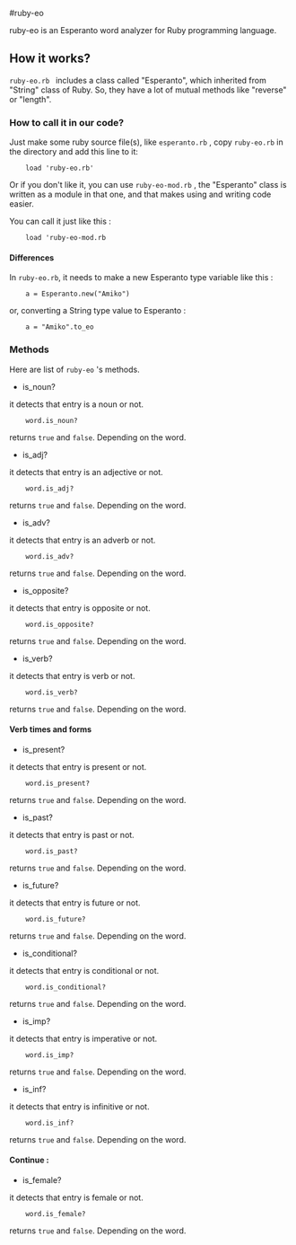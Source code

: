 #ruby-eo

ruby-eo is an Esperanto word analyzer for Ruby programming language.

## How it works?

```ruby-eo.rb ``` includes a class called "Esperanto", which inherited from "String" class of Ruby. So, they have a lot of mutual methods like "reverse" or "length". 

### How to call it in our code?

Just make some ruby source file(s), like ```esperanto.rb``` , copy ```ruby-eo.rb``` in the directory and add this line to it:

```
 	load 'ruby-eo.rb'
```

Or if you don't like it, you can use ```ruby-eo-mod.rb``` , the "Esperanto" class is written as a module in that one, and that makes using and writing code easier.

You can call it just like this :

```
	load 'ruby-eo-mod.rb
```

#### Differences

In ``` ruby-eo.rb ```, it needs to make a new Esperanto type variable like this :

```
	a = Esperanto.new("Amiko")
```

or, converting a String type value to Esperanto :

```
	a = "Amiko".to_eo
```

### Methods

Here are list of ```ruby-eo``` 's methods.

* is_noun?

it detects that entry is a noun or not.

```
	word.is_noun?
```

returns ```true``` and ``` false ```. Depending on the word.

* is_adj?

it detects that entry is an adjective or not.

```
	word.is_adj?
```

returns ```true``` and ``` false ```. Depending on the word.

* is_adv?

it detects that entry is an adverb or not.

```
	word.is_adv?
```

returns ```true``` and ``` false ```. Depending on the word.

* is_opposite?

it detects that entry is opposite or not.

```
	word.is_opposite?
```

returns ```true``` and ``` false ```. Depending on the word.

* is_verb?

it detects that entry is verb or not.

```
	word.is_verb?
```

returns ```true``` and ``` false ```. Depending on the word.

#### Verb times and forms

* is_present?

it detects that entry is present or not.

```
	word.is_present?
```

returns ```true``` and ``` false ```. Depending on the word.

* is_past?

it detects that entry is past or not.

```
	word.is_past?
```

returns ```true``` and ``` false ```. Depending on the word.

* is_future?

it detects that entry is future or not.

```
	word.is_future?
```

returns ```true``` and ``` false ```. Depending on the word.

* is_conditional?

it detects that entry is conditional or not.

```
	word.is_conditional?
```

returns ```true``` and ``` false ```. Depending on the word.

* is_imp?

it detects that entry is imperative or not.

```
	word.is_imp?
```

returns ```true``` and ``` false ```. Depending on the word.

* is_inf?

it detects that entry is infinitive or not.

```
	word.is_inf?
```

returns ```true``` and ``` false ```. Depending on the word.

#### Continue :

* is_female?

it detects that entry is female or not.

```
	word.is_female?
```

returns ```true``` and ``` false ```. Depending on the word.


